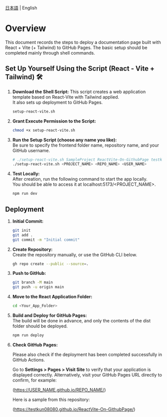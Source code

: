 [日本語](README.md) | English

# Overview
This document records the steps to deploy a documentation page built with React + Vite (+ Tailwind) to GitHub Pages.
The basic setup should be completed mainly through shell commands.

## Set Up Yourself Using the Script (React - Vite + Tailwind) 🛠️

1. **Download the Shell Script:** 
   This script creates a web application template based on React-Vite with Tailwind applied.  
   It also sets up deployment to GitHub Pages.
   ```bash
   setup-react-vite.sh
   ```
2. **Grant Execute Permission to the Script:**  
   ```bash
   chmod +x setup-react-vite.sh
   ```
3. **Run the Setup Script (choose any name you like):**  
   Be sure to specify the frontend folder name, repository name, and your GitHub username.
   ```bash
   # ./setup-react-vite.sh SampleProject ReactVite-On-GithubPage testkun08080
   ./setup-react-vite.sh <PROJECT_NAME> <REPO_NAME> <USER_NAME>
   ```
4. **Test Locally:**  
   After creation, run the following command to start the app locally.  
   You should be able to access it at localhost:5173/<PROJECT_NAME>.
   ```bash
   npm run dev
   ```

## Deployment
1. **Initial Commit:**  
   ```bash
   git init
   git add .
   git commit -m "Initial commit"
   ```
2. **Create Repository:**  
   Create the repository manually, or use the GitHub CLI below.
   ```bash
   gh repo create --public --source=.
   ```
3. **Push to GitHub:**  
   ```bash
   git branch -M main 
   git push -u origin main
   ```
4. **Move to the React Application Folder:**  
   ```bash
   cd <Your_App_Folder>
   ```
5. **Build and Deploy for GitHub Pages:**  
   The build will be done in advance, and only the contents of the dist folder should be deployed.
   ```bash
   npm run deploy
   ```
6. **Check GitHub Pages:**
   
   Please also check if the deployment has been completed successfully in GitHub Actions. 
   
   Go to **Settings > Pages > Visit Site** to verify that your application is displayed correctly. Alternatively, visit your GitHub Pages URL directly to confirm, for example:
   
   (https://USER_NAME.github.io/REPO_NAME/)
   
   Here is a sample from this repository:
   
   (https://testkun08080.github.io/ReactVite-On-GithubPage/)
